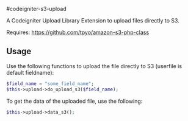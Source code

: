 #codeigniter-s3-upload

A Codeigniter Upload Library Extension to upload files directly to S3.

Requires: https://github.com/tpyo/amazon-s3-php-class

## Usage

Use the following functions to upload the file directly to S3 (userfile is default fieldname):

```php
$field_name = "some_field_name";
$this->upload->do_upload_s3($field_name);
```

To get the data of the uploaded file, use the following:

```php
$this->upload->data_s3();
```


